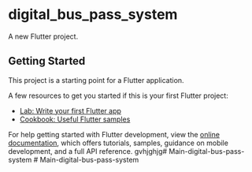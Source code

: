 # digital_bus_pass_system

A new Flutter project.

## Getting Started

This project is a starting point for a Flutter application.

A few resources to get you started if this is your first Flutter project:

- [Lab: Write your first Flutter app](https://docs.flutter.dev/get-started/codelab)
- [Cookbook: Useful Flutter samples](https://docs.flutter.dev/cookbook)

For help getting started with Flutter development, view the
[online documentation](https://docs.flutter.dev/), which offers tutorials,
samples, guidance on mobile development, and a full API reference.
gvhjghjg#   M a i n - d i g i t a l - b u s - p a s s - s y s t e m  
 #   M a i n - d i g i t a l - b u s - p a s s - s y s t e m  
 